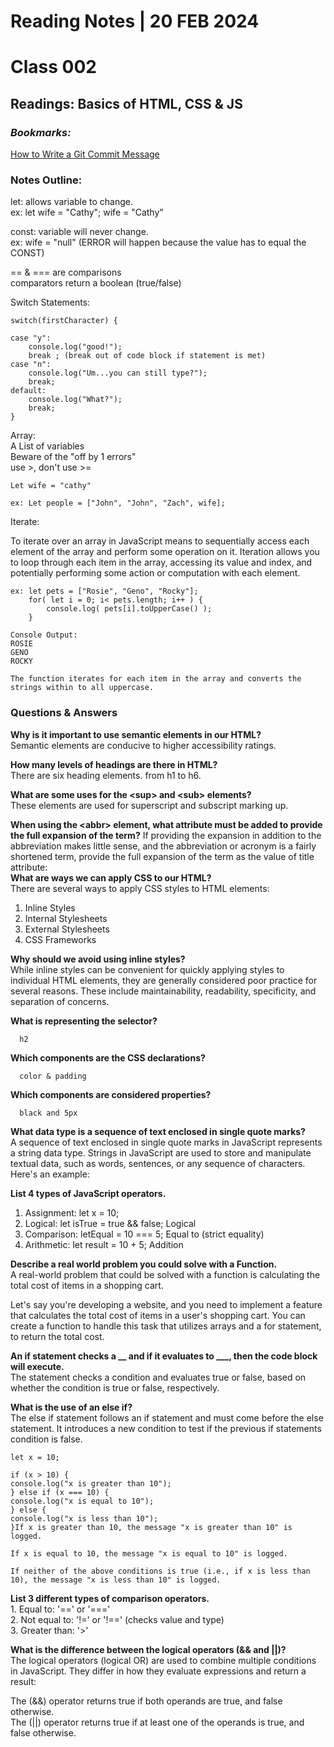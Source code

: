 # **Reading Notes | 20 FEB 2024**

# Class 002  
  
## Readings: Basics of HTML, CSS & JS  

### *Bookmarks:*

[How to Write a Git Commit Message](https://cbea.ms/git-commit/)

### **Notes Outline:**
let: allows variable to change.  
ex: let wife = "Cathy";
wife = "Cathy"  

const: variable will never change.  
ex: wife = "null" (ERROR will happen because the value has to equal the CONST)  
  
== & === are comparisons  
comparators return a boolean (true/false)  

Switch Statements:  

    switch(firstCharacter) {  

    case "y":
        console.log("good!");
        break ; (break out of code block if statement is met)
    case "n":
        console.log("Um...you can still type?");
        break;
    default: 
        console.log("What?");
        break;
    }
Array:  
A List of variables  
Beware of the "off by 1 errors"  
use >, don't use >=

    Let wife = "cathy"
  
    ex: Let people = ["John", "John", "Zach", wife];

Iterate:

To iterate over an array in JavaScript means to sequentially access each element of the array and perform some operation on it. Iteration allows you to loop through each item in the array, accessing its value and index, and potentially performing some action or computation with each element.

    ex: let pets = ["Rosie", "Geno", "Rocky"];
        for( let i = 0; i< pets.length; i++ ) {
            console.log( pets[i].toUpperCase() );
        }

    Console Output: 
    ROSIE
    GENO
    ROCKY

    The function iterates for each item in the array and converts the strings within to all uppercase. 


### **Questions & Answers**  

**Why is it important to use semantic elements in our HTML?**  
Semantic elements are conducive to higher accessibility ratings.  

**How many levels of headings are there in HTML?**  
There are six heading elements. from h1 to h6.  

**What are some uses for the \<sup> and \<sub> elements?**  
These elements are used for superscript and subscript marking up.  

**When using the \<abbr> element, what attribute must be added to provide the full expansion of the term?**
If providing the expansion in addition to the abbreviation makes little sense, and the abbreviation or acronym is a fairly shortened term, provide the full expansion of the term as the value of title attribute:  
**What are ways we can apply CSS to our HTML?**  
There are several ways to apply CSS styles to HTML elements:  
1. Inline Styles  
2. Internal Stylesheets
3. External Stylesheets
4. CSS Frameworks 

**Why should we avoid using inline styles?**  
While inline styles can be convenient for quickly applying styles to individual HTML elements, they are generally considered poor practice for several reasons. These include maintainability, readability, specificity, and separation of concerns.

**What is representing the selector?**  
      
      h2  

**Which components are the CSS declarations?**  
      
      color & padding

**Which components are considered properties?**  
      
      black and 5px 
**What data type is a sequence of text enclosed in single quote marks?**  
A sequence of text enclosed in single quote marks in JavaScript represents a string data type. Strings in JavaScript are used to store and manipulate textual data, such as words, sentences, or any sequence of characters. Here's an example:

**List 4 types of JavaScript operators.**

1. Assignment: let x = 10;
2. Logical: let isTrue = true && false; Logical  
3. Comparison: letEqual = 10 === 5; Equal to (strict equality)
4. Arithmetic: let result = 10 + 5; Addition 

**Describe a real world problem you could solve with a Function.**  
A real-world problem that could be solved with a function is calculating the total cost of items in a shopping cart.

Let's say you're developing a website, and you need to implement a feature that calculates the total cost of items in a user's shopping cart. You can create a function to handle this task that utilizes arrays and a for statement, to return the total cost.

**An if statement checks a __ and if it evaluates to ___, then the code block will execute.**  
The statement checks a condition and evaluates true or false, based on whether the condition is true or false, respectively.

**What is the use of an else if?**  
The else if statement follows an if statement and must come before the else statement. It introduces a new condition to test if the previous if statements condition is false. 
     
    let x = 10;

    if (x > 10) {
    console.log("x is greater than 10");
    } else if (x === 10) {
    console.log("x is equal to 10");
    } else {
    console.log("x is less than 10");
    }If x is greater than 10, the message "x is greater than 10" is logged. 

    If x is equal to 10, the message "x is equal to 10" is logged.  

    If neither of the above conditions is true (i.e., if x is less than 10), the message "x is less than 10" is logged.  

**List 3 different types of comparison operators.**  
    1. Equal to: '==' or '==='  
    2. Not equal to: '!=' or '!==' (checks value and type)  
    3. Greater than: '>'
  
**What is the difference between the logical operators (&& and ||)?**  
The logical operators (logical OR) are used to combine multiple conditions in JavaScript. They differ in how they evaluate expressions and return a result:

The (&&) operator returns true if both operands are true, and false otherwise.  
The (||) operator returns true if at least one of the operands is true, and false otherwise.